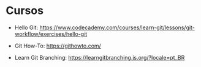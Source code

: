 # Cursos

- Hello Git: https://www.codecademy.com/courses/learn-git/lessons/git-workflow/exercises/hello-git

- Git How-To: https://githowto.com/

- Learn Git Branching: https://learngitbranching.js.org/?locale=pt_BR
